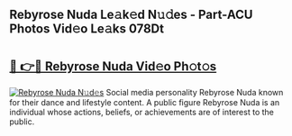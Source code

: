 ## Rebyrose Nuda Le𝚊k𝚎d N𝚞𝚍es - Part-ACU Photos Vid𝚎o Le𝚊ks 078Dt

# <h2><a href="http://fbbtz0.evod.top/?m=Rebyrose+Nuda">🔗 👉🔴 Rebyrose Nuda Vid𝚎o Ph𝚘t𝚘s</a></h2>

[![Rebyrose Nuda N𝚞d𝚎s](https://i.imgur.com/8V9OHl7.gif)](http://fbbtz0.evod.top/?m=Rebyrose+Nuda)
Social media personality Rebyrose Nuda known for their dance and lifestyle content. A public figure Rebyrose Nuda is an individual whose actions, beliefs, or achievements are of interest to the public. 
